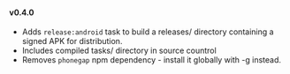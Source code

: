 #### v0.4.0

* Adds `release:android` task to build a releases/ directory containing a signed APK for distribution.
* Includes compiled tasks/ directory in source countrol
* Removes `phonegap` npm dependency - install it globally with -g instead.
